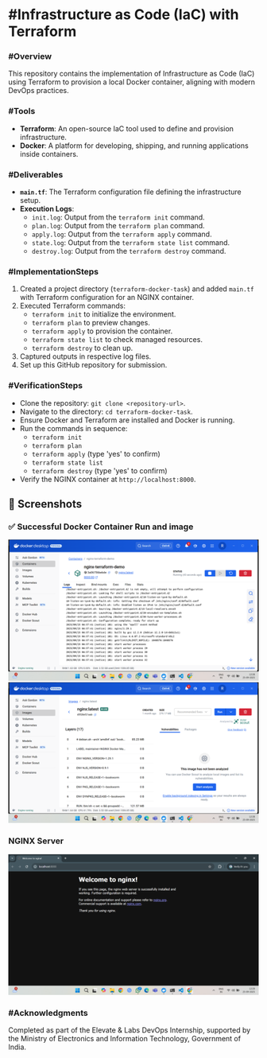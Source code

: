# #Infrastructure as Code (IaC) with Terraform

### #Overview
This repository contains the implementation of Infrastructure as Code (IaC) using Terraform to provision a local Docker container, aligning with modern DevOps practices.

### #Tools
- **Terraform**: An open-source IaC tool used to define and provision infrastructure.
- **Docker**: A platform for developing, shipping, and running applications inside containers.

### #Deliverables
- **`main.tf`**: The Terraform configuration file defining the infrastructure setup.
- **Execution Logs**:
  - `init.log`: Output from the `terraform init` command.
  - `plan.log`: Output from the `terraform plan` command.
  - `apply.log`: Output from the `terraform apply` command.
  - `state.log`: Output from the `terraform state list` command.
  - `destroy.log`: Output from the `terraform destroy` command.

### #ImplementationSteps
1. Created a project directory (`terraform-docker-task`) and added `main.tf` with Terraform configuration for an NGINX container.
2. Executed Terraform commands:
   - `terraform init` to initialize the environment.
   - `terraform plan` to preview changes.
   - `terraform apply` to provision the container.
   - `terraform state list` to check managed resources.
   - `terraform destroy` to clean up.
3. Captured outputs in respective log files.
4. Set up this GitHub repository for submission.

### #VerificationSteps
- Clone the repository: `git clone <repository-url>`.
- Navigate to the directory: `cd terraform-docker-task`.
- Ensure Docker and Terraform are installed and Docker is running.
- Run the commands in sequence:
  - `terraform init`
  - `terraform plan`
  - `terraform apply` (type 'yes' to confirm)
  - `terraform state list`
  - `terraform destroy` (type 'yes' to confirm)
- Verify the NGINX container at `http://localhost:8000`.

## 📸 Screenshots

### ✅ Successful Docker Container Run and image
![Docker Container Screenshot 1](./Screenshot1.png)
![Docker Container Screenshot 2](./Screenshot2.png)

### NGINX Server
![NGINX Server Screenshot 3](./Screenshot3.png)


### #Acknowledgments
Completed as part of the Elevate & Labs DevOps Internship, supported by the Ministry of Electronics and Information Technology, Government of India.

